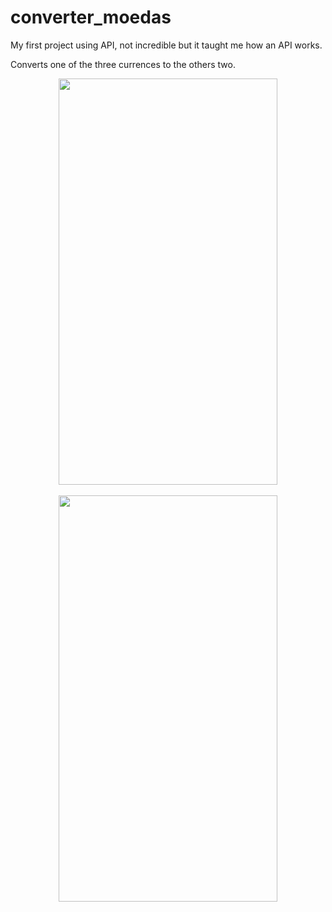 # converter_moedas

My first project using API, not incredible but it taught me how an API works.
<br>

Converts one of the three currences to the others two.
<br>

<div align="center">
<img src="https://user-images.githubusercontent.com/73727609/175568306-18bac4a8-42a0-4c3d-ac8e-cc87a3df1bc1.png" width="350px" height ="650" />
</div>

<br>

<div align="center">
<img src="https://user-images.githubusercontent.com/73727609/175568308-e1927a0a-1239-469f-92bb-307d6e830697.png" width="350px" height ="650" />
</div>
